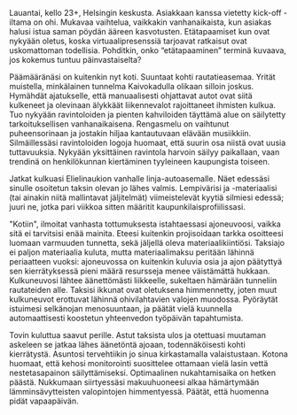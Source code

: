 Lauantai, kello 23+, Helsingin keskusta. Asiakkaan kanssa vietetty kick-off -iltama on ohi. Mukavaa vaihtelua, vaikkakin vanhanaikaista, kun asiakas halusi istua saman pöydän ääreen kasvotusten. Etätapaamiset kun ovat nykyään oletus, koska virtuaalipresenssiä tarjoavat ratkaisut ovat uskomattoman todellisia. Pohditkin, onko “etätapaaminen” terminä kuvaava, jos kokemus tuntuu päinvastaiselta?

Päämääränäsi on kuitenkin nyt koti. Suuntaat kohti rautatieasemaa. Yrität muistella, minkälainen tunnelma Kaivokadulla olikaan silloin joskus. Hymähdät ajatukselle, että manuaalisesti ohjattavat autot ovat siitä kulkeneet ja olevinaan älykkäät liikennevalot rajoittaneet ihmisten kulkua. Tuo nykyään ravintoloiden ja pienten kahviloiden täyttämä alue on säilytetty tarkoituksellisen vanhanaikaisena. Rengasmelu on vaihtunut puheensorinaan ja jostakin hiljaa kantautuvaan elävään musiikkiin. Silmäillessäsi ravintoloiden logoja huomaat, että suurin osa niistä ovat uusia tuttavuuksia. Nykyään yksittäinen ravintola harvoin säilyy paikallaan, vaan trendinä on henkilökunnan kiertäminen tyyleineen kaupungista toiseen.

Jatkat kulkuasi Elielinaukion vanhalle linja-autoasemalle. Näet edessäsi sinulle osoitetun taksin olevan jo lähes valmis. Lempivärisi ja -materiaalisi (tai ainakin niitä mallintavat jäljitelmät) viimeistelevät kyytiä silmiesi edessä; juuri ne, jotka pari viikkoa sitten määritit kaupunkilaisprofiilissasi.

"Kotiin", ilmoitat vanhasta tottumuksesta istahtaessasi ajoneuvoosi, vaikka sitä ei tarvitsisi enää mainita. Eteesi kuitenkin projisoidaan tarkka osoitteesi luomaan varmuuden tunnetta, sekä jäljellä oleva materiaalikiintiösi. Taksiajo ei paljon materiaalia kuluta, mutta materiaalimaksu peritään lähinnä periaatteen vuoksi: ajoneuvossa on kuitenkin kuluvia osia ja ajon päätyttyä sen kierrätyksessä pieni määrä resursseja menee väistämättä hukkaan. Kulkuneuvosi lähtee äänettömästi liikkeelle, sukeltaen hämärään tunneliin rautateiden alle. Taksisi ikkunat ovat oletuksena himmennetty, joten muut kulkuneuvot erottuvat lähinnä ohivilahtavien valojen muodossa. Pyöräytät istuimesi selkänojan menosuuntaan, ja päätät vielä kuunnella automaattisesti koostetun yhteenvedon työpäivän tapahtumista.

Tovin kuluttua saavut perille. Astut taksista ulos ja otettuasi muutaman askeleen se jatkaa lähes äänetöntä ajoaan, todennäköisesti kohti kierrätystä. Asuntosi tervehtiikin jo sinua kirkastamalla valaistustaan. Kotona huomaat, että kehosi monitorointi suosittelee ottamaan vielä lasin vettä nestetasapainon säilyttämiseksi. Optimaalinen nukahtamisaika on hetken päästä. Nukkumaan siirtyessäsi makuuhuoneesi alkaa hämärtymään lämminsävytteisten valopintojen himmentyessä. Päätät, että huomenna pidät vapaapäivän.